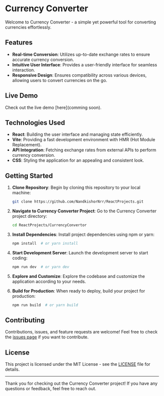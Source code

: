 # Currency Converter

Welcome to Currency Converter - a simple yet powerful tool for converting currencies effortlessly.

## Features

- **Real-time Conversion**: Utilizes up-to-date exchange rates to ensure accurate currency conversion.
- **Intuitive User Interface**: Provides a user-friendly interface for seamless interaction.
- **Responsive Design**: Ensures compatibility across various devices, allowing users to convert currencies on the go.

## Live Demo

Check out the live demo [here](comming soon).

## Technologies Used

- **React**: Building the user interface and managing state efficiently.
- **Vite**: Providing a fast development environment with HMR (Hot Module Replacement).
- **API Integration**: Fetching exchange rates from external APIs to perform currency conversion.
- **CSS**: Styling the application for an appealing and consistent look.

## Getting Started

1. **Clone Repository**: Begin by cloning this repository to your local machine:

    ```bash
    git clone https://github.com/NandkishorNrr/ReactProjects.git
    ```

2. **Navigate to Currency Converter Project**: Go to the Currency Converter project directory:

    ```bash
    cd ReactProjects/CurrencyConvertor
    ```

3. **Install Dependencies**: Install project dependencies using npm or yarn:

    ```bash
    npm install  # or yarn install
    ```

4. **Start Development Server**: Launch the development server to start coding:

    ```bash
    npm run dev  # or yarn dev
    ```

5. **Explore and Customize**: Explore the codebase and customize the application according to your needs.

6. **Build for Production**: When ready to deploy, build your project for production:

    ```bash
    npm run build  # or yarn build
    ```

## Contributing

Contributions, issues, and feature requests are welcome! Feel free to check the [issues page](https://github.com/NandkishorNrr/ReactProjects/issues) if you want to contribute.

## License

This project is licensed under the MIT License - see the [LICENSE](LICENSE) file for details.

---

Thank you for checking out the Currency Converter project! If you have any questions or feedback, feel free to reach out.
